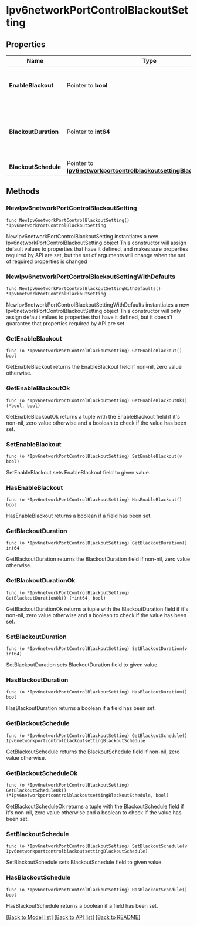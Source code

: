 # Ipv6networkPortControlBlackoutSetting

## Properties

Name | Type | Description | Notes
------------ | ------------- | ------------- | -------------
**EnableBlackout** | Pointer to **bool** | Determines whether a blackout is enabled or not. | [optional] 
**BlackoutDuration** | Pointer to **int64** | The blackout duration in seconds; minimum value is 1 minute. | [optional] 
**BlackoutSchedule** | Pointer to [**Ipv6networkportcontrolblackoutsettingBlackoutSchedule**](Ipv6networkportcontrolblackoutsettingBlackoutSchedule.md) |  | [optional] 

## Methods

### NewIpv6networkPortControlBlackoutSetting

`func NewIpv6networkPortControlBlackoutSetting() *Ipv6networkPortControlBlackoutSetting`

NewIpv6networkPortControlBlackoutSetting instantiates a new Ipv6networkPortControlBlackoutSetting object
This constructor will assign default values to properties that have it defined,
and makes sure properties required by API are set, but the set of arguments
will change when the set of required properties is changed

### NewIpv6networkPortControlBlackoutSettingWithDefaults

`func NewIpv6networkPortControlBlackoutSettingWithDefaults() *Ipv6networkPortControlBlackoutSetting`

NewIpv6networkPortControlBlackoutSettingWithDefaults instantiates a new Ipv6networkPortControlBlackoutSetting object
This constructor will only assign default values to properties that have it defined,
but it doesn't guarantee that properties required by API are set

### GetEnableBlackout

`func (o *Ipv6networkPortControlBlackoutSetting) GetEnableBlackout() bool`

GetEnableBlackout returns the EnableBlackout field if non-nil, zero value otherwise.

### GetEnableBlackoutOk

`func (o *Ipv6networkPortControlBlackoutSetting) GetEnableBlackoutOk() (*bool, bool)`

GetEnableBlackoutOk returns a tuple with the EnableBlackout field if it's non-nil, zero value otherwise
and a boolean to check if the value has been set.

### SetEnableBlackout

`func (o *Ipv6networkPortControlBlackoutSetting) SetEnableBlackout(v bool)`

SetEnableBlackout sets EnableBlackout field to given value.

### HasEnableBlackout

`func (o *Ipv6networkPortControlBlackoutSetting) HasEnableBlackout() bool`

HasEnableBlackout returns a boolean if a field has been set.

### GetBlackoutDuration

`func (o *Ipv6networkPortControlBlackoutSetting) GetBlackoutDuration() int64`

GetBlackoutDuration returns the BlackoutDuration field if non-nil, zero value otherwise.

### GetBlackoutDurationOk

`func (o *Ipv6networkPortControlBlackoutSetting) GetBlackoutDurationOk() (*int64, bool)`

GetBlackoutDurationOk returns a tuple with the BlackoutDuration field if it's non-nil, zero value otherwise
and a boolean to check if the value has been set.

### SetBlackoutDuration

`func (o *Ipv6networkPortControlBlackoutSetting) SetBlackoutDuration(v int64)`

SetBlackoutDuration sets BlackoutDuration field to given value.

### HasBlackoutDuration

`func (o *Ipv6networkPortControlBlackoutSetting) HasBlackoutDuration() bool`

HasBlackoutDuration returns a boolean if a field has been set.

### GetBlackoutSchedule

`func (o *Ipv6networkPortControlBlackoutSetting) GetBlackoutSchedule() Ipv6networkportcontrolblackoutsettingBlackoutSchedule`

GetBlackoutSchedule returns the BlackoutSchedule field if non-nil, zero value otherwise.

### GetBlackoutScheduleOk

`func (o *Ipv6networkPortControlBlackoutSetting) GetBlackoutScheduleOk() (*Ipv6networkportcontrolblackoutsettingBlackoutSchedule, bool)`

GetBlackoutScheduleOk returns a tuple with the BlackoutSchedule field if it's non-nil, zero value otherwise
and a boolean to check if the value has been set.

### SetBlackoutSchedule

`func (o *Ipv6networkPortControlBlackoutSetting) SetBlackoutSchedule(v Ipv6networkportcontrolblackoutsettingBlackoutSchedule)`

SetBlackoutSchedule sets BlackoutSchedule field to given value.

### HasBlackoutSchedule

`func (o *Ipv6networkPortControlBlackoutSetting) HasBlackoutSchedule() bool`

HasBlackoutSchedule returns a boolean if a field has been set.


[[Back to Model list]](../README.md#documentation-for-models) [[Back to API list]](../README.md#documentation-for-api-endpoints) [[Back to README]](../README.md)


